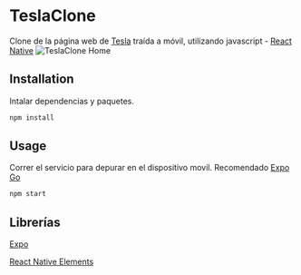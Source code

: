 # TeslaClone
Clone de la página web de [Tesla](https://www.tesla.com) traída a móvil, utilizando javascript - [React Native](https://reactnative.dev) 
![TeslaClone Home](https://i.ibb.co/wCgG8DM/imagen-2021-10-24-190433.png)

## Installation

Intalar dependencias y paquetes.

```bash
npm install
```

## Usage
Correr el servicio para depurar en el dispositivo movil.
Recomendado [Expo Go](https://expo.dev/client)
````javascript
npm start
````

## Librerías

[Expo](https://expo.dev)

[React Native Elements](https://reactnativeelements.com)
